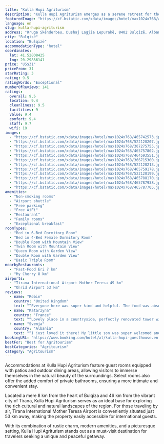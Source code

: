 ```yaml
---
title: "Kulla Hupi Agriturism"
description: "Kulla Hupi Agriturism emerges as a serene retreat for those seeking an escape into the countryside of Bulqizë."
featuredImage: "https://cf.bstatic.com/xdata/images/hotel/max1024x768/465742573.jpg?k=cd199a4ff0bee64d9e6bd9fbf52a5a21e546a3a313c411d0a20f851b79bfebe5&o=&hp=1"
language: en
slug: kulla-hupi-agriturism
address: "Rruga Skënderbeu, Dushaj Lagjia Lepurakë, 8402 Bulqizë, Albania"
city: "Bulqizë"
location: "Bulqizë"
accommodationType: "hotel"
coordinates:
  lat: 41.52808425
  lng: 20.29836141
price: "US$31"
priceFrom: 31
starRating: 3
rating: 9.5
ratingWords: "Exceptional"
numberOfReviews: 141
ratings:
  overall: 9.5
  location: 9.4
  cleanliness: 9.5
  facilities: 9
  value: 9.4
  comfort: 9.4
  staff: 9.7
  wifi: 10
images:
  - "https://cf.bstatic.com/xdata/images/hotel/max1024x768/465742573.jpg?k=cd199a4ff0bee64d9e6bd9fbf52a5a21e546a3a313c411d0a20f851b79bfebe5&o=&hp=1"
  - "https://cf.bstatic.com/xdata/images/hotel/max1024x768/522128207.jpg?k=bb1a4d303f2475a101679f99b0ed2086ad13163c93aa9a13cadd97678cfb1a76&o=&hp=1"
  - "https://cf.bstatic.com/xdata/images/hotel/max1024x768/307275755.jpg?k=fceaf35117fe915e559b61cd3a9fde91e75b315c12b0041673c997c9dfec7880&o=&hp=1"
  - "https://cf.bstatic.com/xdata/images/hotel/max1024x768/465757802.jpg?k=0fa5ecb48e4fb2b3116210cd5de58a914d61ae60ab884407ed03e03c0aa58090&o=&hp=1"
  - "https://cf.bstatic.com/xdata/images/hotel/max1024x768/464593551.jpg?k=6ca398e991fe6d1df12e49e73fa52175f662e20c480a895cca375104749fbe18&o=&hp=1"
  - "https://cf.bstatic.com/xdata/images/hotel/max1024x768/366715300.jpg?k=7bc8b3807075054849656d3ad89e6984760d1d900f0d123c14e788bdb928cf2d&o=&hp=1"
  - "https://cf.bstatic.com/xdata/images/hotel/max1024x768/522128213.jpg?k=7f9451d4fc572c2a5f902519e4380063a6a05a311454cd0bad45fb6478601dd0&o=&hp=1"
  - "https://cf.bstatic.com/xdata/images/hotel/max1024x768/465759178.jpg?k=55a28e21f8c73bc3eff4ff060ee39cee810f0a79f956b7b243cf4631e3e90331&o=&hp=1"
  - "https://cf.bstatic.com/xdata/images/hotel/max1024x768/522128199.jpg?k=737ccbf317502fd2ac5588e10d9ec96532a5d4be71795092abc27b8f8e5d92c6&o=&hp=1"
  - "https://cf.bstatic.com/xdata/images/hotel/max1024x768/465788170.jpg?k=6ee3105b52c6366d8302f65bf7741d1cf978f3263241e983858a23987c2da4e0&o=&hp=1"
  - "https://cf.bstatic.com/xdata/images/hotel/max1024x768/465787938.jpg?k=fca97338653391deb086d4e06978756c224efa5b8707ffa72d2b329726c0d6ad&o=&hp=1"
  - "https://cf.bstatic.com/xdata/images/hotel/max1024x768/465787705.jpg?k=b569e5471d177754fd83980a2eb5eca8d48207b07dc80de471c0319b501efe93&o=&hp=1"
amenities:
  - "Non-smoking rooms"
  - "Airport shuttle"
  - "Free parking"
  - "Free WiFi"
  - "Restaurant"
  - "Family rooms"
  - "Exceptional breakfast"
roomTypes:
  - "Bed in 6-Bed Dormitory Room"
  - "Bed in 4-Bed Female Dormitory Room"
  - "Double Room with Mountain View"
  - "Twin Room with Mountain View"
  - "Queen Room with Garden View"
  - "Double Room with Garden View"
  - "Basic Triple Room"
nearbyRestaurants:
  - "Fast-Food Eri 7 km"
  - "My Cherry 8 km"
airports:
  - "Tirana International Airport Mother Teresa 49 km"
  - "Ohrid Airport 53 km"
reviews:
  - name: "Robin"
    country: "United Kingdom"
    text: "“Everyone here was super kind and helpful. The food was absolutely fantastic, all local, Much travelling no more than about 20 metres. The location is gorgeous and peaceful. We were thrilled with our stay.”"
  - name: "Katarzyna"
    country: "France"
    text: "“Lovely place in a countryside, perfectly renovated tower with beautiful garden and animals, great dinner and breakfast.”"
  - name: "Svenja"
    country: "Albania"
    text: "“I just loved it there! My little son was super welcomed and everybody cared! The food was excellent and we had the best stay so far in Albania. Best greetings going out to the Nonas! :-) The spot was perfect and calm for friends of nature! The...”"
bookingURL: "https://www.booking.com/hotel/al/kulla-hupi-guesthouse.en-gb.html?aid=8035640"
bestFor: "Best for Agritourism"
bestCategories: "Agritourism"
category: "Agritourism"
---
```


Accommodations at Kulla Hupi Agriturism feature guest rooms equipped with patios and outdoor dining areas, allowing visitors to immerse themselves in the natural beauty of the surroundings. Select rooms also offer the added comfort of private bathrooms, ensuring a more intimate and convenient stay.

Located a mere 8 km from the heart of Bulqiza and 46 km from the vibrant city of Tirana, Kulla Hupi Agriturism serves as an ideal base for exploring the rich cultural and natural landscapes of the region. For those traveling by air, Tirana International Mother Teresa Airport is conveniently situated just 53 km away, making the property easily accessible for international guests.

With its combination of rustic charm, modern amenities, and a picturesque setting, Kulla Hupi Agriturism stands out as a must-visit destination for travelers seeking a unique and peaceful getaway.